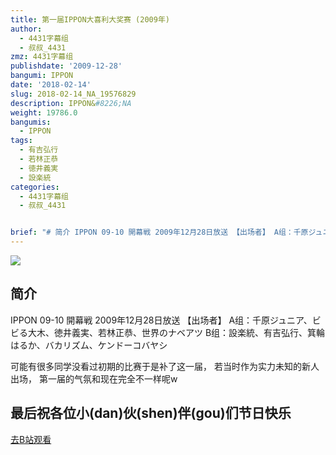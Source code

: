 ```yaml
---
title: 第一届IPPON大喜利大奖赛 (2009年)
author:
  - 4431字幕组
  - 叔叔_4431
zmz: 4431字幕组
publishdate: '2009-12-28'
bangumi: IPPON
date: '2018-02-14'
slug: 2018-02-14_NA_19576829
description: IPPON&#8226;NA
weight: 19786.0
bangumis:
  - IPPON
tags:
  - 有吉弘行
  - 若林正恭
  - 徳井義実
  - 設楽統
categories:
  - 4431字幕组
  - 叔叔_4431


brief: "# 简介 IPPON 09-10 開幕戦 2009年12月28日放送 【出场者】 A组：千原ジュニア、ビビる大木、徳井義実、若林正恭、世界のナベアツ B组：設楽統、有吉弘行、箕輪はるか、バカリズム、ケンドーコバヤシ 可能有很多同学没看过初期的比赛于是补了这一届， 若当时作为实力未知的新人出场， 第一届的气氛和现在完全不一样呢w ## 最后祝各位小(dan)伙(shen)伴(gou)们节日快乐"
---
```

![](http://wx3.sinaimg.cn/mw690/006zT0KYgy1fog8eg5olkj30lc0dc0tq.jpg)
## 简介  
IPPON 09-10 開幕戦  2009年12月28日放送
【出场者】
A组：千原ジュニア、ビビる大木、徳井義実、若林正恭、世界のナベアツ
B组：設楽統、有吉弘行、箕輪はるか、バカリズム、ケンドーコバヤシ

可能有很多同学没看过初期的比赛于是补了这一届，
若当时作为实力未知的新人出场，
第一届的气氛和现在完全不一样呢w




## 最后祝各位小(dan)伙(shen)伴(gou)们节日快乐  

[去B站观看](https://www.bilibili.com/video/av19576829/)
 
